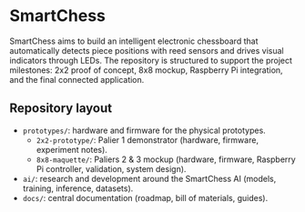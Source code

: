 # SmartChess

SmartChess aims to build an intelligent electronic chessboard that automatically detects piece positions with reed sensors and drives visual indicators through LEDs. The repository is structured to support the project milestones: 2x2 proof of concept, 8x8 mockup, Raspberry Pi integration, and the final connected application.

## Repository layout

- `prototypes/`: hardware and firmware for the physical prototypes.
  - `2x2-prototype/`: Palier 1 demonstrator (hardware, firmware, experiment notes).
  - `8x8-maquette/`: Paliers 2 & 3 mockup (hardware, firmware, Raspberry Pi controller, validation, system design).
- `ai/`: research and development around the SmartChess AI (models, training, inference, datasets).
- `docs/`: central documentation (roadmap, bill of materials, guides).


